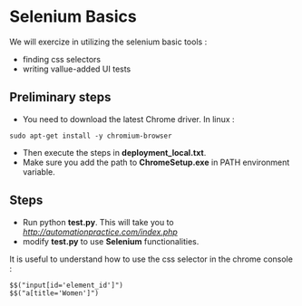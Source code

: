 # Selenium Basics

We will exercize in utilizing the selenium basic tools :
- finding css selectors
- writing vallue-added UI tests


## Preliminary steps
- You need to download the latest Chrome driver. 
In linux :
```
sudo apt-get install -y chromium-browser
```
- Then execute the steps in **deployment_local.txt**.
- Make sure you add the path to **ChromeSetup.exe** in PATH environment variable.


## Steps
- Run python **test.py**. This will take you to *http://automationpractice.com/index.php* 
- modify **test.py** to use **Selenium** functionalities.


It is useful to understand how to use the css selector in the chrome console : 
```
$$("input[id='element_id']")
$$("a[title='Women']")
```

